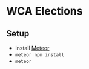 # WCA Elections

## Setup

- Install [Meteor](https://www.meteor.com/install)
- `meteor npm install`
- `meteor`
